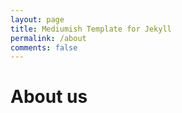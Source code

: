 ```yaml
---
layout: page
title: Mediumish Template for Jekyll
permalink: /about
comments: false
---
```


# About us